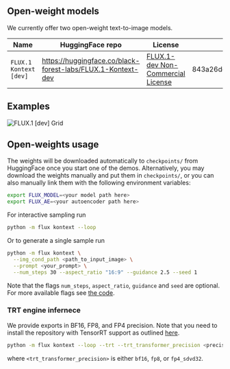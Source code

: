 ## Open-weight models

We currently offer two open-weight text-to-image models.

| Name                      | HuggingFace repo                                                | License                                                               | sha256sum                                                        |
| ------------------------- | ----------------------------------------------------------------| --------------------------------------------------------------------- | ---------------------------------------------------------------- |
| `FLUX.1 Kontext [dev]`    | https://huggingface.co/black-forest-labs/FLUX.1-Kontext-dev     | [FLUX.1-dev Non-Commercial License](model_licenses/LICENSE-FLUX1-dev) | 843a26dc765d3105dba081c30bce7b14c65b0988f9e8d14e9fbc8856a6deebd5 |

## Examples

![FLUX.1 [dev] Grid](../assets/docs/kontext.png)

## Open-weights usage

The weights will be downloaded automatically to `checkpoints/` from HuggingFace once you start one of the demos. Alternatively, you may download the weights manually and put them in `checkpoints/`, or you can also manually link them with the following environment variables:
```bash
export FLUX_MODEL=<your model path here>
export FLUX_AE=<your autoencoder path here>
```

For interactive sampling run

```bash
python -m flux kontext --loop
```
Or to generate a single sample run

```bash
python -m flux kontext \
  --img_cond_path <path_to_input_image> \
  --prompt <your_prompt> \
  --num_steps 30 --aspect_ratio "16:9" --guidance 2.5 --seed 1
```
Note that the flags `num_steps`, `aspect_ratio`, `guidance` and `seed` are
optional. For more available flags see [the code](../src/flux/cli_kontext.py).

### TRT engine infernece

We provide exports in BF16, FP8, and FP4 precision. Note that you need to install the repository with TensorRT support as outlined [here](../README.md).

```bash
python -m flux kontext --loop --trt --trt_transformer_precision <precision>
```
where `<trt_transformer_precision>` is either `bf16`, `fp8`, or `fp4_sdvd32`.
